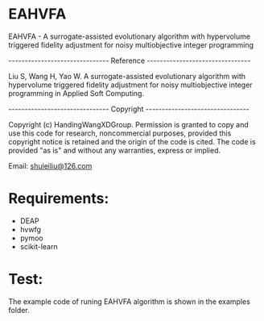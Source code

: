 # EAHVFA

EAHVFA - A surrogate-assisted evolutionary algorithm with hypervolume triggered fidelity adjustment for noisy multiobjective integer programming

------------------------------- Reference --------------------------------

Liu S, Wang H, Yao W. A surrogate-assisted evolutionary algorithm with hypervolume triggered fidelity adjustment for noisy multiobjective integer programming in Applied Soft Computing.

------------------------------- Copyright --------------------------------

Copyright (c) HandingWangXDGroup. Permission is granted to copy and use this code for research, noncommercial purposes, provided this copyright notice is retained and the origin of the code is cited. The code is provided "as is" and without any warranties, express or implied.


Email: shuleiliu@126.com

# Requirements:
+ DEAP
+ hvwfg
+ pymoo
+ scikit-learn

# Test:
The example code of runing EAHVFA algorithm is shown in the examples folder.
